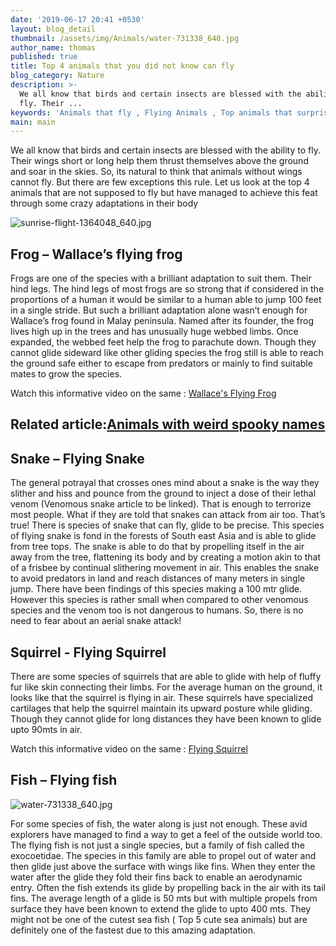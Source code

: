 ```yaml
---
date: '2019-06-17 20:41 +0530'
layout: blog_detail
thumbnail: /assets/img/Animals/water-731338_640.jpg
author_name: thomas
published: true
title: Top 4 animals that you did not know can fly
blog_category: Nature
description: >-
  We all know that birds and certain insects are blessed with the ability to
  fly. Their ...
keywords: 'Animals that fly , Flying Animals , Top animals that surprisingly fly '
main: main
---
```


We all know that birds and certain insects are blessed with the ability to fly. Their wings short or long help them thrust themselves above the ground and soar in the skies. So, its natural to think that animals without wings cannot fly. But there are few exceptions this rule. Let us look at the top 4 animals that are not supposed to fly but have managed to achieve this feat through some crazy adaptations in their body

![sunrise-flight-1364048_640.jpg]({{site.baseurl}}/assets/img/Animals/sunrise-flight-1364048_640.jpg)

## Frog – Wallace’s flying frog

Frogs are one of the species with a brilliant adaptation to suit them. Their hind legs. The hind legs of most frogs are so strong that if considered in the proportions of a human it would be similar to a human able to jump 100 feet in a single stride. But such a brilliant adaptation alone wasn’t enough for Wallace’s frog found in Malay peninsula. Named after its founder, the frog lives high up in the trees and has unusually huge webbed limbs. Once expanded, the webbed feet help the frog to parachute down.  Though they cannot glide sideward like other gliding species the frog still is able to reach the ground safe either to escape from predators or mainly to find suitable mates to grow the species. 

Watch this informative video on the same : [Wallace's Flying Frog](www.youtube.com/watch?v=TQ1fZRHgz00)
## Related article:[Animals with weird spooky names](https://www.toknowisgood.com/2019/05/30/top-5-animals-with-weird-spooky-names.html)

## Snake – Flying Snake
The general potrayal that crosses ones mind about a snake is the way they slither and hiss and pounce from the ground to inject a dose of their lethal venom (Venomous snake article to be linked). That is enough to terrorize most people. What if they are told that snakes can attack from air too. That’s true! There is species of snake that can fly, glide to be precise. This species of flying snake is fond in the forests of South east Asia and is able to glide from tree tops. The snake is able to do that by propelling itself in the air away from the tree, flattening its body and by creating a motion akin to that of a frisbee by continual slithering movement in air. This enables the snake to avoid predators in land and reach distances of many meters in single jump. There have been findings of this species making a 100 mtr glide. However this species is rather small when compared to other venomous species and the venom too is not dangerous to humans. So, there is no need to fear about an aerial snake attack!

## Squirrel - Flying Squirrel
There are some species of squirrels that are able to glide with help of fluffy fur like skin connecting their limbs. For the average human on the ground, it looks like that the squirrel is flying in air. These squirrels have specialized cartilages that help the squirrel maintain its upward posture while gliding. Though they cannot glide for long distances they have been known to glide upto 90mts in air.

Watch this informative video on the same : [Flying Squirrel](www.youtube.com/watch?v=_ZgcBUx0Vwg)


## Fish – Flying fish
![water-731338_640.jpg]({{site.baseurl}}/assets/img/Animals/water-731338_640.jpg)

For some species of fish, the water along is just not enough. These avid explorers have managed to find a way to get a feel of the outside world too. The flying fish is not just a single species, but a family of fish called the exocoetidae. The species in this family are able to propel out of water and then glide just above the surface with wings like fins. When they enter the water after the glide they fold their fins back to enable an aerodynamic entry. Often the fish extends its glide by propelling back in the air with its tail fins. The average length of a glide is 50 mts but with multiple propels from surface they have been known to extend the glide to upto 400 mts. They might not be one of the cutest sea fish ( Top 5 cute sea animals) but are definitely one of the fastest due to this amazing adaptation.

